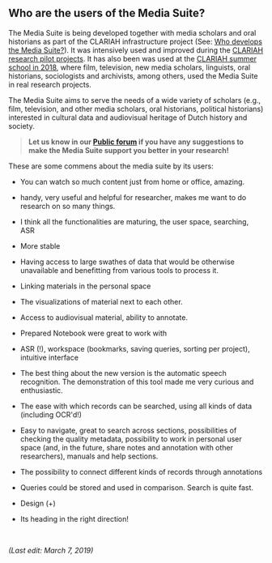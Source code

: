 ## Who are the users of the Media Suite?

The Media Suite is being developed together with media scholars and oral historians as part of the CLARIAH infrastructure project (See: [Who develops the Media Suite?](http://mediasuite.clariah.nl/documentation/faq/who-develops)). It was intensively used and improved during the [CLARIAH research pilot projects](http://mediasuite.clariah.nl/documentation/faq/what-are-research-pilots). It has also been was used at the [CLARIAH summer school in 2018](https://clariah.github.io/mediasuite-blog/blog/2018/10/01/Clariah-Media-Studies-Summer-School-report), where film, television, new media scholars, linguists, oral historians, sociologists and archivists, among others, used the Media Suite in real research projects.

The Media Suite aims to serve the needs of a wide variety of scholars (e.g., film, television, and other media scholars, oral historians, political historians) interested in cultural data and audiovisual heritage of Dutch history and society.

> **Let us know in our [Public forum](http://mediasuite.clariah.nl/documentation/forum) if you have any suggestions to make the Media Suite support you better in your research!**



These are some commens about the media suite by its users:

- You can watch so much content just from home or office, amazing.
- handy, very useful and helpful for researcher, makes me want to do research on so many things.
- I think all the functionalities are maturing, the user space, searching, ASR
- More stable
- Having access to large swathes of data that would be otherwise unavailable and benefitting from various tools to process it. 
- Linking materials in the personal space 
- The visualizations of material next to each other. 
- Access to audiovisual material, ability to annotate.
- Prepared Notebook were great to work with
- ASR (!), workspace (bookmarks, saving queries, sorting per project), intuitive interface
- The best thing about the new version is the automatic speech recognition. The demonstration of this tool made me very curious and enthusiastic.
- The ease with which records can be searched, using all kinds of data (including OCR'd!)
- Easy to navigate, great to search across sections, possibilities of checking the quality metadata, possibility to work in personal user space (and, in the future, share notes and annotation with other researchers), manuals and help sections. 
- The possibility to connect different kinds of records through annotations
- Queries could be stored and used in comparison. Search is quite fast. 

- Design (+)
- Its heading in the right direction!

​	

*(Last edit: March 7, 2019)*